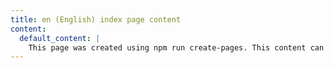 ```yaml
---
title: en (English) index page content
content:
  default_content: |
    This page was created using npm run create-pages. This content can be edited in resources/content/pages/index/index-en.md. The query can be updated in src/queries/IndexPage.js. The Netlify collection can be updated in netlify/collections/pages/index.js.
---    
```

